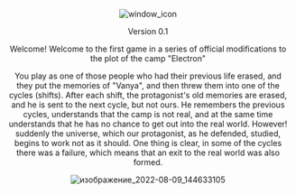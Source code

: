 <div align="center">

![window_icon](https://user-images.githubusercontent.com/81814508/183629801-fd737635-d340-420f-b365-d0648527532e.png)

Version 0.1

Welcome! Welcome to the first game in a series of official modifications to the plot of the camp "Electron"

 You play as one of those people who had their previous life erased, and they put the memories of "Vanya", and then threw them into one of the cycles (shifts).
After each shift, the protagonist's old memories are erased, and he is sent to the next cycle, but not ours.
He remembers the previous cycles, understands that the camp is not real, and at the same time understands that he has no chance to get out into the real world.
However! suddenly the universe, which our protagonist, as he defended, studied, begins to work not as it should.
One thing is clear, in some of the cycles there was a failure, which means that an exit to the real world was also formed.

  ![изображение_2022-08-09_144633105](https://user-images.githubusercontent.com/81814508/183629827-e13cf7ee-a12f-49f5-a0d1-1bebaae8aa15.png)

